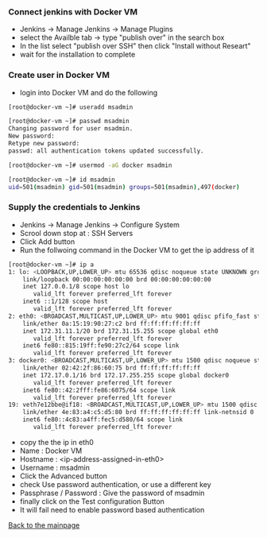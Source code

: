 ### Connect jenkins with Docker VM
* Jenkins -> Manage Jenkins -> Manage Plugins
* select the Availble tab -> type "publish over" in the search box
* In the list select "publish over SSH" then click "Install without Researt"
* wait for the installation to complete
### Create user in Docker VM
* login into Docker VM and do the following 
``` bash
[root@docker-vm ~]# useradd msadmin

[root@docker-vm ~]# passwd msadmin
Changing password for user msadmin.
New password: 
Retype new password: 
passwd: all authentication tokens updated successfully.

[root@docker-vm ~]# usermod -aG docker msadmin

[root@docker-vm ~]# id msadmin
uid=501(msadmin) gid=501(msadmin) groups=501(msadmin),497(docker)
``` 
### Supply the credentials to Jenkins
* Jenkins -> Manage Jenkins -> Configure System
* Scrool down stop at : SSH Servers
* Click Add button
* Run the follwoing command in the Docker VM to get the ip address of it
``` bash
[root@docker-vm ~]# ip a
1: lo: <LOOPBACK,UP,LOWER_UP> mtu 65536 qdisc noqueue state UNKNOWN group default qlen 1000
    link/loopback 00:00:00:00:00:00 brd 00:00:00:00:00:00
    inet 127.0.0.1/8 scope host lo
       valid_lft forever preferred_lft forever
    inet6 ::1/128 scope host 
       valid_lft forever preferred_lft forever
2: eth0: <BROADCAST,MULTICAST,UP,LOWER_UP> mtu 9001 qdisc pfifo_fast state UP group default qlen 1000
    link/ether 0a:15:19:90:27:c2 brd ff:ff:ff:ff:ff:ff
    inet 172.31.11.1/20 brd 172.31.15.255 scope global eth0
       valid_lft forever preferred_lft forever
    inet6 fe80::815:19ff:fe90:27c2/64 scope link 
       valid_lft forever preferred_lft forever
3: docker0: <BROADCAST,MULTICAST,UP,LOWER_UP> mtu 1500 qdisc noqueue state UP group default 
    link/ether 02:42:2f:86:60:75 brd ff:ff:ff:ff:ff:ff
    inet 172.17.0.1/16 brd 172.17.255.255 scope global docker0
       valid_lft forever preferred_lft forever
    inet6 fe80::42:2fff:fe86:6075/64 scope link 
       valid_lft forever preferred_lft forever
19: veth7e12bbe@if18: <BROADCAST,MULTICAST,UP,LOWER_UP> mtu 1500 qdisc noqueue master docker0 state UP group default 
    link/ether 4e:83:a4:c5:d5:80 brd ff:ff:ff:ff:ff:ff link-netnsid 0
    inet6 fe80::4c83:a4ff:fec5:d580/64 scope link 
       valid_lft forever preferred_lft forever
```
* copy the the ip in eth0
* Name : Docker VM
* Hostname : \<ip-address-assigned-in-eth0\>
* Username : msadmin
* Click the Advanced button
* check Use password authentication, or use a different key
* Passphrase / Password : Give the password of msadmin
* finally click on the Test configuration Button
* It will fail need to enable password based authentication




[Back to the mainpage](https://github.com/blrk/learn-devops.io/wiki)

